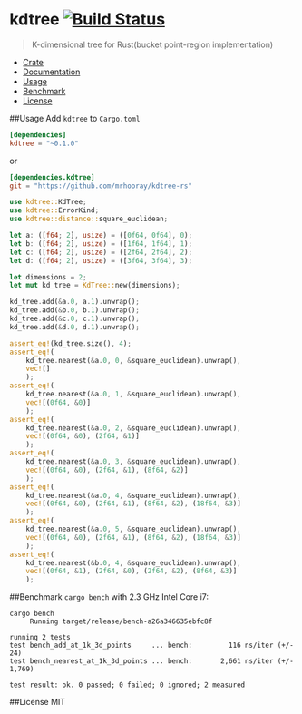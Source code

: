 # kdtree [![Build Status](https://travis-ci.org/mrhooray/kdtree-rs.svg?branch=master)](https://travis-ci.org/mrhooray/kdtree-rs)
> K-dimensional tree for Rust(bucket point-region implementation)

* [Crate](https://crates.io/crates/kdtree)
* [Documentation](http://mrhooray.github.io/kdtree-rs/kdtree/index.html)
* [Usage](#usage)
* [Benchmark](#benchmark)
* [License](#license)

##Usage
Add `kdtree` to `Cargo.toml`
```toml
[dependencies]
kdtree = "~0.1.0"
```
or
```toml
[dependencies.kdtree]
git = "https://github.com/mrhooray/kdtree-rs"
```

```rust
use kdtree::KdTree;
use kdtree::ErrorKind;
use kdtree::distance::square_euclidean;

let a: ([f64; 2], usize) = ([0f64, 0f64], 0);
let b: ([f64; 2], usize) = ([1f64, 1f64], 1);
let c: ([f64; 2], usize) = ([2f64, 2f64], 2);
let d: ([f64; 2], usize) = ([3f64, 3f64], 3);

let dimensions = 2;
let mut kd_tree = KdTree::new(dimensions);

kd_tree.add(&a.0, a.1).unwrap();
kd_tree.add(&b.0, b.1).unwrap();
kd_tree.add(&c.0, c.1).unwrap();
kd_tree.add(&d.0, d.1).unwrap();

assert_eq!(kd_tree.size(), 4);
assert_eq!(
    kd_tree.nearest(&a.0, 0, &square_euclidean).unwrap(),
    vec![]
    );
assert_eq!(
    kd_tree.nearest(&a.0, 1, &square_euclidean).unwrap(),
    vec![(0f64, &0)]
    );
assert_eq!(
    kd_tree.nearest(&a.0, 2, &square_euclidean).unwrap(),
    vec![(0f64, &0), (2f64, &1)]
    );
assert_eq!(
    kd_tree.nearest(&a.0, 3, &square_euclidean).unwrap(),
    vec![(0f64, &0), (2f64, &1), (8f64, &2)]
    );
assert_eq!(
    kd_tree.nearest(&a.0, 4, &square_euclidean).unwrap(),
    vec![(0f64, &0), (2f64, &1), (8f64, &2), (18f64, &3)]
    );
assert_eq!(
    kd_tree.nearest(&a.0, 5, &square_euclidean).unwrap(),
    vec![(0f64, &0), (2f64, &1), (8f64, &2), (18f64, &3)]
    );
assert_eq!(
    kd_tree.nearest(&b.0, 4, &square_euclidean).unwrap(),
    vec![(0f64, &1), (2f64, &0), (2f64, &2), (8f64, &3)]
    );
```

##Benchmark
`cargo bench` with 2.3 GHz Intel Core i7:
```
cargo bench
     Running target/release/bench-a26a346635ebfc8f

running 2 tests
test bench_add_at_1k_3d_points     ... bench:         116 ns/iter (+/- 24)
test bench_nearest_at_1k_3d_points ... bench:       2,661 ns/iter (+/- 1,769)

test result: ok. 0 passed; 0 failed; 0 ignored; 2 measured
```

##License
MIT
